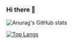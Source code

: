 ### Hi there 👋

<!--
**EunJi01/EunJi01** is a ✨ _special_ ✨ repository because its `README.md` (this file) appears on your GitHub profile.

Here are some ideas to get you started:

- 🔭 I’m currently working on ...
- 🌱 I’m currently learning ...
- 👯 I’m looking to collaborate on ...
- 🤔 I’m looking for help with ...
- 💬 Ask me about ...
- 📫 How to reach me: ...
- 😄 Pronouns: ...
- ⚡ Fun fact: ...
-->


![Anurag's GitHub stats](https://github-readme-stats.vercel.app/api?username=EunJi01&show_icons=true)


[![Top Langs](https://github-readme-stats.vercel.app/api/top-langs/?username=EunJi01&layout=compact)](https://github.com/anuraghazra/github-readme-stats)
